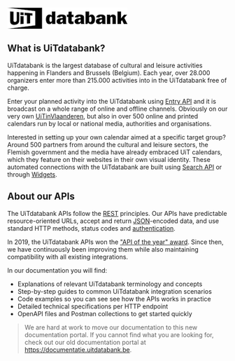 <!-- focus: false -->

![](../assets/images/uitdatabank.png)

## What is UiTdatabank?

UiTdatabank is the largest database of cultural and leisure activities happening in Flanders and Brussels (Belgium). Each year, over 28.000 organizers enter more than 215.000 activities into in the UiTdatabank free of charge.

Enter your planned activity into the UiTdatabank using [Entry API](entry-api/introduction.md) and it is broadcast on a whole range of online and offline channels. Obviously on our very own [UiTinVlaanderen](https://www.uitinvlaanderen.be), but also in over 500 online and printed calendars run by local or national media, authorities and organisations.

Interested in setting up your own calendar aimed at a specific target group? Around 500 partners from around the cultural and leisure sectors, the Flemish government and the media have already embraced UiT calendars, which they feature on their websites in their own visual identity. These automated connections with the UiTdatabank are built using [Search API](search-api/introduction.md) or through [Widgets](https://docs.publiq.be/docs/widgets).

## About our APIs

The UiTdatabank APIs follow the [REST](https://en.wikipedia.org/wiki/Representational_state_transfer) principles. Our APIs have predictable resource-oriented URLs, accept and return [JSON](https://www.json.org/json-en.html)-encoded data, and use standard HTTP methods, status codes and [authentication](https://docs.publiq.be/docs/authentication).

In 2019, the UiTdatabank APIs won the ["API of the year" award](https://overheid.vlaanderen.be/wedstrijd-api-van-het-jaar-2019). Since then, we have continuously been improving them while also maintaining compatibility with all existing integrations.

In our documentation you will find:

* Explanations of relevant UiTdatabank terminology and concepts
* Step-by-step guides to common UiTdatabank integration scenarios
* Code examples so you can see see how the APIs works in practice
* Detailed technical specifications per HTTP endpoint
* OpenAPI files and Postman collections to get started quickly

<!-- theme: warning -->

> We are hard at work to move our documentation to this new documentation portal. If you cannot find what you are looking for, check out our old documentation portal at <https://documentatie.uitdatabank.be>.
